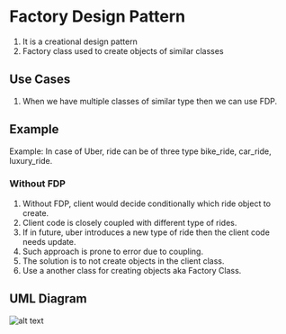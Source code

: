 # Factory Design Pattern
1. It is a creational design pattern
2. Factory class used to create objects of similar classes

## Use Cases
1. When we have multiple classes of similar type then we can use FDP.

## Example
Example: In case of Uber, ride can be of three type bike_ride, car_ride, luxury_ride.

### Without FDP
1. Without FDP, client would decide conditionally which ride object to create.
2. Client code is closely coupled with different type of rides.
3. If in future, uber introduces a new type of ride then the client code needs update. 
4. Such approach is prone to error due to coupling.
5. The solution is to not create objects in the client class.
6. Use a another class for creating objects aka Factory Class.

## UML Diagram
![alt text](<Screenshot 2024-04-26 at 9.51.12 PM.png>)

 
